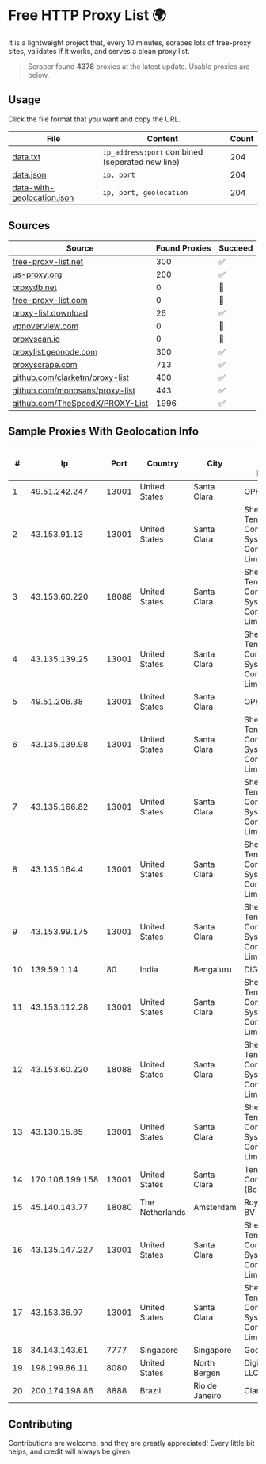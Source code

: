 
# Free HTTP Proxy List 🌍

It is a lightweight project that, every 10 minutes, scrapes lots of free-proxy sites, validates if it works, and serves a clean proxy list.


> Scraper found **4378** proxies at the latest update. Usable proxies are below.

## Usage

Click the file format that you want and copy the URL.


|File|Content|Count|
|----|-------|-----|
|[data.txt](https://raw.githubusercontent.com/themiralay/Proxy-List-World/master/data.txt)|`ip_address:port` combined (seperated new line)|204|
|[data.json](https://raw.githubusercontent.com/themiralay/Proxy-List-World/master/data.json)|`ip, port`|204|
|[data-with-geolocation.json](https://raw.githubusercontent.com/themiralay/Proxy-List-World/master/data-with-geolocation.json)|`ip, port, geolocation`|204|

## Sources

|Source|Found Proxies|Succeed|
|------|-------------|-------|
|[free-proxy-list.net](https://free-proxy-list.net)|300|✅|
|[us-proxy.org](https://www.us-proxy.org)|200|✅|
|[proxydb.net](http://proxydb.net)|0|🚫|
|[free-proxy-list.com](https://free-proxy-list.com/?page=&port=&type%5B%5D=http&type%5B%5D=https&up_time=0&search=Search)|0|🚫|
|[proxy-list.download](https://www.proxy-list.download/HTTP)|26|✅|
|[vpnoverview.com](https://vpnoverview.com/privacy/anonymous-browsing/free-proxy-servers)|0|🚫|
|[proxyscan.io](https://www.proxyscan.io)|0|🚫|
|[proxylist.geonode.com](https://proxylist.geonode.com/api/proxy-list?limit=300&page=1&sort_by=lastChecked&sort_type=desc&protocols=http,https)|300|✅|
|[proxyscrape.com](https://api.proxyscrape.com/v2/?request=displayproxies&protocol=http&timeout=10000&country=all&ssl=all&anonymity=all)|713|✅|
|[github.com/clarketm/proxy-list](https://raw.githubusercontent.com/clarketm/proxy-list/master/proxy-list-raw.txt)|400|✅|
|[github.com/monosans/proxy-list](https://raw.githubusercontent.com/monosans/proxy-list/main/proxies/http.txt)|443|✅|
|[github.com/TheSpeedX/PROXY-List](https://raw.githubusercontent.com/TheSpeedX/PROXY-List/master/http.txt)|1996|✅|


## Sample Proxies With Geolocation Info

|#|Ip|Port|Country|City|Internet Service Provider|
|-|--|----|-------|----|-------------------------|
|1|49.51.242.247|13001|United States|Santa Clara|OPHL|
|2|43.153.91.13|13001|United States|Santa Clara|Shenzhen Tencent Computer Systems Company Limited|
|3|43.153.60.220|18088|United States|Santa Clara|Shenzhen Tencent Computer Systems Company Limited|
|4|43.135.139.25|13001|United States|Santa Clara|Shenzhen Tencent Computer Systems Company Limited|
|5|49.51.206.38|13001|United States|Santa Clara|OPHL|
|6|43.135.139.98|13001|United States|Santa Clara|Shenzhen Tencent Computer Systems Company Limited|
|7|43.135.166.82|13001|United States|Santa Clara|Shenzhen Tencent Computer Systems Company Limited|
|8|43.135.164.4|13001|United States|Santa Clara|Shenzhen Tencent Computer Systems Company Limited|
|9|43.153.99.175|13001|United States|Santa Clara|Shenzhen Tencent Computer Systems Company Limited|
|10|139.59.1.14|80|India|Bengaluru|DIGITALOCEAN|
|11|43.153.112.28|13001|United States|Santa Clara|Shenzhen Tencent Computer Systems Company Limited|
|12|43.153.60.220|18088|United States|Santa Clara|Shenzhen Tencent Computer Systems Company Limited|
|13|43.130.15.85|13001|United States|Santa Clara|Shenzhen Tencent Computer Systems Company Limited|
|14|170.106.199.158|13001|United States|Santa Clara|Tencent Cloud Computing (Beijing) Co|
|15|45.140.143.77|18080|The Netherlands|Amsterdam|RoyaleHosting BV|
|16|43.135.147.227|13001|United States|Santa Clara|Shenzhen Tencent Computer Systems Company Limited|
|17|43.153.36.97|13001|United States|Santa Clara|Shenzhen Tencent Computer Systems Company Limited|
|18|34.143.143.61|7777|Singapore|Singapore|Google LLC|
|19|198.199.86.11|8080|United States|North Bergen|DigitalOcean, LLC|
|20|200.174.198.86|8888|Brazil|Rio de Janeiro|Claro S.A|



## Contributing

Contributions are welcome, and they are greatly appreciated! Every
little bit helps, and credit will always be given.

